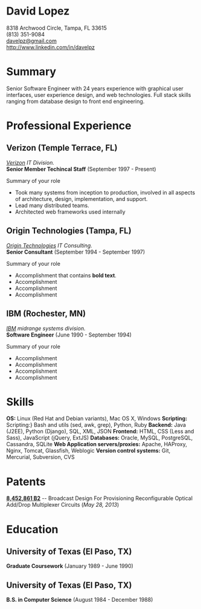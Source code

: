 # David Lopez
8318 Archwood Circle, Tampa, FL 33615  
(813) 351-9084  
davelpz@gmail.com  
http://www.linkedin.com/in/davelpz

# Summary
Senior Software Engineer with 24 years experience  with graphical  user interfaces, user experience design, and web technologies.  Full stack skills ranging from database design to front end engineering.

# Professional Experience
## Verizon (Temple Terrace, FL)
*[Verizon](http://verizon.com) IT Division.*  
**Senior Member Techincal Staff** (September 1997 - Present)

Summary of your role
- Took many systems from inception to production, involved in all aspects of architecture, design, implementation, and support.
- Lead many distributed teams.
- Architected web frameworks used internally

## Origin Technologies (Tampa, FL)
*[Origin Technologies](http://www.origintechnologies.com/) IT Consulting.*  
**Senior Consultant** (September 1994 - September 1997)

Summary of your role

- Accomplishment that contains **bold text**.
- Accomplishment
- Accomplishment
- Accomplishment

## IBM (Rochester, MN)
*[IBM](http://www.ibm.com) midrange systems division.*  
**Software Engineer** (June 1990 - September 1994)

Summary of your role

- Accomplishment
- Accomplishment
- Accomplishment
- Accomplishment

# Skills
**OS:** Linux (Red Hat and Debian variants), Mac OS X, Windows
**Scripting:** Scripting:} Bash and utils (sed, awk, grep), Python, Ruby
**Backend:** Java (J2EE), Python (Django), SQL, XML, JSON
**Frontend:** HTML, CSS (Less and Sass), JavaScript (jQuery, ExtJS)
**Databases:** Oracle, MySQL, PostgreSQL, Cassandra, SQLite
**Web Application servers/proxies:** Apache, HAProxy, Nginx, Tomcat, Glassfish, Weblogic
**Version control systems:** Git, Mercurial, Subversion, CVS

# Patents
**[8,452,861 B2](http://patft.uspto.gov/netacgi/nph-Parser?Sect1=PTO2&Sect2=HITOFF&p=1&u=%2Fnetahtml%2FPTO%2Fsearch-bool.html&r=1&f=G&l=50&co1=AND&d=PTXT&s1=8452861.PN.&OS=PN/8452861&RS=PN/8452861)** -- Broadcast Design For Provisioning Reconfigurable Optical Add/Drop Multiplexer Circuits (*May 28, 2013*)

# Education
## University of Texas (El Paso, TX)
**Graduate Coursework** (January 1989 - June 1990)
## University of Texas (El Paso, TX)
**B.S. in Computer Science** (August 1984 - December 1988)






